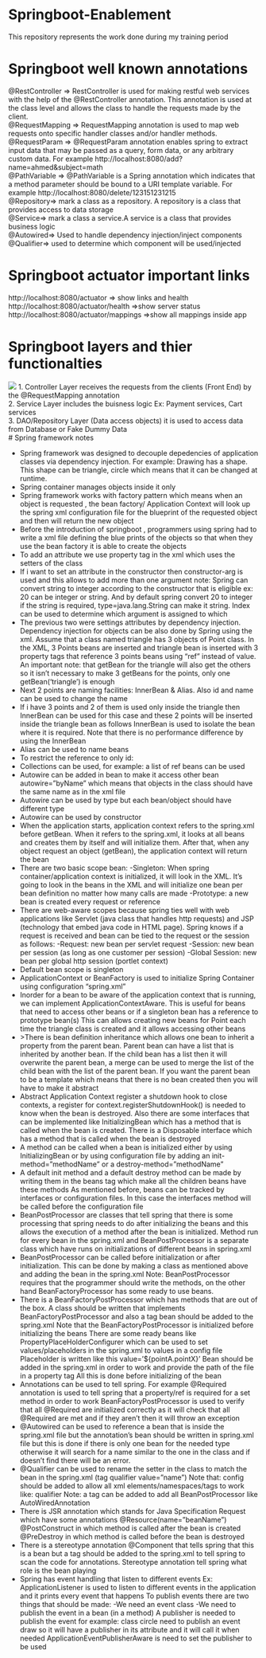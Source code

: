 # Springboot-Enablement
This repository represents the work done during my training period
# Springboot well known annotations
@RestController => RestController is used for making restful web services with the help of the @RestController annotation. This annotation is used at the class level and allows the class to handle the requests made by the client.<br/>
@RequestMapping => RequestMapping annotation is used to map web requests onto specific handler classes and/or handler methods.<br/>
@RequestParam => @RequestParam annotation enables spring to extract input data that may be passed as a query, form data, or any arbitrary custom data. For example http://localhost:8080/add?name=ahmed&subject=math<br/>
@PathVariable => @PathVariable is a Spring annotation which indicates that a method parameter should be bound to a URI template variable. For example http://localhost:8080/delete/123151231215<br/>
@Repository=> mark a class as a repository. A repository is a class that provides access to data storage<br/>
@Service=> mark a class a service.A service is a class that provides business logic<br/>
@Autowired=> Used to handle dependency injection/inject components<br/>
@Qualifier=> used to determine which component will be used/injected
# Springboot actuator important links 
http://localhost:8080/actuator => show links and health<br/>
http://localhost:8080/actuator/health =>show server status<br/>
http://localhost:8080/actuator/mappings =>show all mappings inside app<br/>
# Springboot layers and thier functionalties
<img src="https://i.ytimg.com/vi/QYDHxlpr04U/sddefault.jpg" />
1. Controller Layer receives the requests from the clients (Front End) by the @RequestMapping annotation <br/>
2. Service Layer includes the buisness logic Ex: Payment services, Cart services <br/>
3. DAO/Repository Layer (Data access objects) it is used to access data from Database or Fake Dummy Data<br/>
# Spring framework notes
<ul>
  <li>Spring framework was designed to decouple depedencies of application classes via dependency injection. For example: Drawing has a shape. This shape can be triangle, circle which means that it can be changed at runtime.</li>
  <li>Spring container manages objects inside it only</li>
  <li>Spring framework works with factory pattern which means when an object is requested , the bean factory/ Application Context will look up the spring xml configuration file for the blueprint of the requested object and then will return the new object </li>
  <li>Before the introduction of springboot , programmers using spring had to write a xml file defining the blue prints of the objects so that when they use the bean factory it is able to create the objects </li>
  <li>To add an attribute we use property tag in the xml which uses the setters of the class</li>
  <li>If i want to set an attribute in the constructor then constructor-arg is used and this allows to add more than one argument note: Spring can convert string to integer according to the constructor that is eligible ex: 20 can be integer or string. And by default spring convert 20 to integer if the string is required, type=java.lang.String can make it string. Index can be used to determine which argument is assigned to which </li>
<li>The previous two were settings attributes by dependency injection. Dependency injection for objects can be also done by Spring using the xml. Assume that a class named triangle has 3 objects of Point class. In the XML, 3 Points beans are inserted and triangle bean is inserted with 3 property tags that reference 3 points beans using “ref” instead of value. 
An important note: that getBean for the triangle will also get the others so it isn’t necessary to make 3 getBeans for the points, only one getBean(‘triangle’) is enough</li>
<li>Next 2 points are naming facilities: InnerBean & Alias. Also id and name can be used to change the name</li>
<li>If i have 3 points and 2 of them is used only inside the triangle then InnerBean can be used for this case and these 2 points will be inserted inside the triangle bean as follows
<bean id=”triangle” class=”org.demo.company.Triangle”>
  <property name=”point2”>
    <bean id=”point0” class=”org.demo.company.Point”>
      <property name=”x” value=”20”/>
    </bean>
  </property>
</bean>
InnerBean is used to isolate the bean where it is required. Note that there is no performance difference by using the InnerBean</li>
<li>Alias can be used to name beans</li>
<li>To restrict the reference to only id: 
<property name=”pointA”>
  <idref=”zeroPoint”/>
</property></li>
<li>Collections can be used, for example: a list of ref beans can be used</li>
<li>Autowire can be added in bean to make it access other bean autowire=”byName” which means that objects in the class should have the same name as in the xml file
<bean id=”triangle” class=”org.demo.company.Triangle” autowire=”byName”></li>
<li>Autowire can be used by type but each bean/object should have different type
<bean id=”triangle” class=”org.demo.company.Triangle” autowire=”byType”></li>
<li>Autowire can be used by constructor
<bean id=”triangle” class=”org.demo.company.Triangle” autowire=”constructor”></li>
<li>When the application starts, application context refers to the spring.xml before getBean. When it refers to the spring.xml, it looks at all beans and creates them by itself and will initialize them.
After that, when any object request an object (getBean), the application context will return the bean</li>

<li>There are two basic scope bean:
-Singleton: When spring container/application context is initialized, it will look in the XML. It’s going to look in the beans in the XML and will initialize one bean per bean definition no matter how many calls are made
-Prototype: a new bean is created every request or reference</li>
<li>There are web-aware scopes because spring ties well with web applications like Servlet (java class that handles http requests) and JSP (technology that embed java code in HTML page). Spring knows if a request is received and bean can be tied to the request or the session as follows:
-Request: new bean per servlet request
-Session: new bean per session (as long as one customer per session)
-Global Session: new bean per global http session (portlet context)</li>
<li>Default bean scope is singleton</li>
<li>ApplicationContext or BeanFactory is used to initialize Spring Container using configuration “spring.xml”</li>
<li>Inorder for a bean to be aware of the application context that is running, we can implement ApplicationContextAware. This is useful for beans that need to access other beans or if a singleton bean has a reference to prototype bean(s)
This can allows creating new beans for Point each time the triangle class is created and it allows accessing other beans</li>
<li>>There is bean definition inheritance which allows one bean to inherit a property from the parent bean. Parent bean can have a list that is inherited by another bean. If the child bean has a list then it will overwrite the parent bean, a merge can be used to merge the list of the child bean with the list of the parent bean. If you want the parent bean to be a template which means that there is no bean created then you will have to make it abstract</li>
<li>Abstract Application Context register a shutdown hook to close contexts, a register for context.registerShutdownHook() is needed to know when the bean is destroyed. Also there are some interfaces that can be implemented like InitializingBean which has a method that is called when the bean is created. There is a Disposable interface which has a method that is called when the bean is destroyed</li>
<li>A method can be called when a bean is initialized either by using InitializingBean or by using configuration file by adding an init-method=”methodName” or a destroy-method=”methodName”</li>
<li>A default init method and a default destroy method can be made by writing them in the beans tag which make all the children beans have these methods
As mentioned before, beans can be tracked by interfaces or configuration files. In this case the interfaces method will be called before the configuration file </li>
<li>BeanPostProcessor are classes that tell spring that there is some processing that spring needs to do after initializing the beans and this allows the execution of a method after the bean is initialized.
Method run for every bean in the spring.xml and BeanPostProcessor is a separate class which have runs on initializations of different beans in spring.xml
</li>
<li>
BeanPostProcessor can be called before initialization or after initialization. This can be done by making a class as mentioned above and adding the bean in the spring.xml
Note: BeanPostProcessor requires that the programmer should write the methods, on the other hand BeanFactoryProcessor has some ready to use beans.</li>
<li>
There is a BeanFactoryPostProcessor which has methods that  are out of the box. A class should be written that implements BeanFactoryPostProcessor and also a tag bean should be added to the spring.xml
Note that the BeanFactoryPostProcessor is initialized before initializing the beans
There are some ready beans like PropertyPlaceHolderConfigurer which can be used to set values/placeholders in the spring.xml to values in a config file
Placeholder is written like this value=’${pointA.pointX}’
Bean should be added in the spring.xml in order to work and provide the path of the file in a property tag
All this is done before initializing of the bean</li>
<li>Annotations can be used to tell spring. For example @Required annotation is used to tell spring that a property/ref is required for a set method in order to work
BeanFactoryPostProcessor is used to verify that all @Required are initialized correctly as it will check that all @Required are met and if they aren’t then it will throw an exception</li>
<li>@Autowired can be used to reference a bean that is inside the spring.xml file but the annotation’s bean should be written in spring.xml file but this is done if there is only one bean for the needed type otherwise it will search for a name similar to the one in the class and if doesn’t find there will be an error.</li>
<li>@Qualifier can be used to rename the setter in the class to match the bean in the spring.xml (tag qualifier value=”name”)
Note that: config should be added to allow all xml elements/namespaces/tags to work like: qualifier
Note: a tag can be added to add all BeanPostProcessor like AutoWiredAnnotation </li>
<li>There is JSR annotation which stands for Java Specification Request which have some annotations 
@Resource(name=”beanName”)
@PostConstruct in which method is called after the bean is created
@PreDestroy in which method is called before the bean is destroyed</li>
<li>There is a stereotype annotation @Component that tells spring that this is a bean but a tag should be added to the spring.xml to tell spring to scan the code for annotations.
Stereotype annotation tell spring what role is the bean playing</li>
<li>Spring has event handling that listen to different events
Ex: ApplicationListener is used to listen to different events in the application and it prints every event that happens
To publish events there are two things that should be made:
-We need an event class    -We need to publish the event in a bean (in a method)
A publisher is needed to publish the event for example: class circle need to publish an event draw so it will have a publisher in its attribute and it will call it when needed
ApplicationEventPublisherAware is need to set the publisher to be used</li>

  

</ul>



